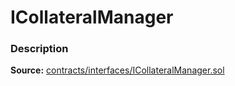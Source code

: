 # ICollateralManager

### Description <a id="description"></a>

**Source:** [contracts/interfaces/ICollateralManager.sol](https://github.com/perifinance/peri-finance/blob/master/contracts/interfaces/ICollateralManager.sol)



